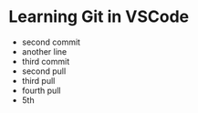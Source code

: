 # Learning Git in VSCode

- second commit
- another line
- third commit
- second pull
- third  pull
- fourth pull
- 5th
